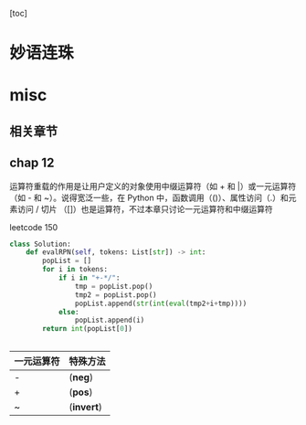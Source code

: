[toc]
# 妙语连珠
# misc

## 相关章节
## chap 12
运算符重载的作用是让用户定义的对象使用中缀运算符（如 + 和 |）或一元运算符（如 - 和 ~）。说得宽泛一些，在 Python 中，函数调用（()）、属性访问（.）和元素访问 / 切片 （[]）也是运算符，不过本章只讨论一元运算符和中缀运算符


leetcode 150
```python
class Solution:
    def evalRPN(self, tokens: List[str]) -> int:
        popList = []
        for i in tokens:
            if i in "+-*/":
                tmp = popList.pop()
                tmp2 = popList.pop()
                popList.append(str(int(eval(tmp2+i+tmp))))
            else:
                popList.append(i)
        return int(popList[0])
    
```

一元运算符 | 特殊方法
--- | ---
- | (__neg__)
+ | (__pos__)
~ | (__invert__)